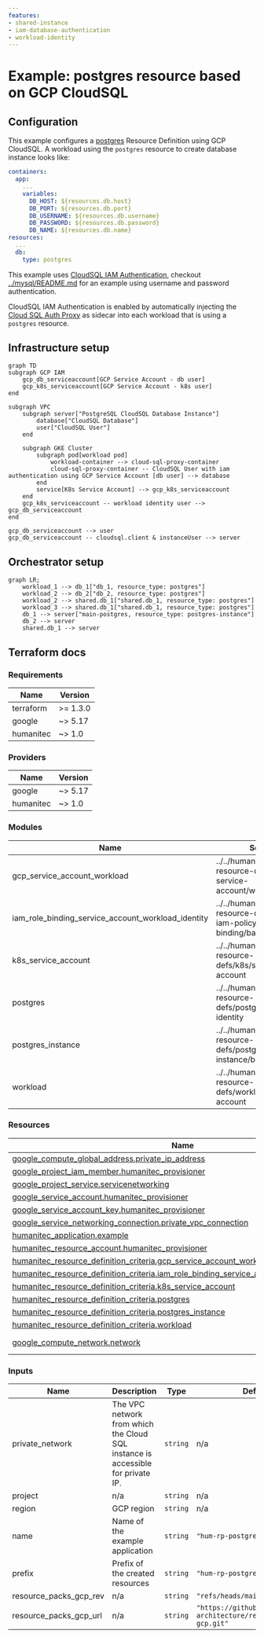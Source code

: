 ```yaml
---
features:
- shared-instance
- iam-database-authentication
- workload-identity
--- 
```


# Example: postgres resource based on GCP CloudSQL

## Configuration

This example configures a [postgres](https://developer.humanitec.com/platform-orchestrator/reference/resource-types/#postgres) Resource Definition using GCP CloudSQL. A workload using the `postgres` resource to create database instance looks like:

```yaml
containers:
  app:
    ...
    variables:
      DB_HOST: ${resources.db.host}
      DB_PORT: ${resources.db.port}
      DB_USERNAME: ${resources.db.username}
      DB_PASSWORD: ${resources.db.password}
      DB_NAME: ${resources.db.name}
resources:
  ...
  db:
    type: postgres
```

This example uses [CloudSQL IAM Authentication](https://cloud.google.com/sql/docs/postgres/iam-authentication), checkout [../mysql/README.md](mysql) for an example using username and password authentication.

CloudSQL IAM Authentication is enabled by automatically injecting the [Cloud SQL Auth Proxy](https://cloud.google.com/sql/docs/postgres/sql-proxy) as sidecar into each workload that is using a `postgres` resource.

## Infrastructure setup

```mermaid
graph TD
subgraph GCP IAM
    gcp_db_serviceaccount[GCP Service Account - db user]
    gcp_k8s_serviceaccount[GCP Service Account - k8s user]
end

subgraph VPC
    subgraph server["PostgreSQL CloudSQL Database Instance"]
        database["CloudSQL Database"]
        user["CloudSQL User"]
    end

    subgraph GKE Cluster
        subgraph pod[workload pod]
            workload-container --> cloud-sql-proxy-container
            cloud-sql-proxy-container -- CloudSQL User with iam authentication using GCP Service Account [db user] --> database
        end
        service[K8s Service Account] --> gcp_k8s_serviceaccount
    end
    gcp_k8s_serviceaccount -- workload identity user --> gcp_db_serviceaccount
end

gcp_db_serviceaccount --> user
gcp_db_serviceaccount -- cloudsql.client & instanceUser --> server
```

## Orchestrator setup

```mermaid
graph LR;
    workload_1 --> db_1["db_1, resource_type: postgres"]
    workload_2 --> db_2["db_2, resource_type: postgres"]
    workload_2 --> shared.db_1["shared.db_1, resource_type: postgres"]
    workload_3 --> shared.db_1["shared.db_1, resource_type: postgres"]
    db_1 --> server["main-postgres, resource_type: postgres-instance"]
    db_2 --> server
    shared.db_1 --> server
```

## Terraform docs

<!-- BEGIN_TF_DOCS -->
### Requirements

| Name | Version |
|------|---------|
| terraform | >= 1.3.0 |
| google | ~> 5.17 |
| humanitec | ~> 1.0 |

### Providers

| Name | Version |
|------|---------|
| google | ~> 5.17 |
| humanitec | ~> 1.0 |

### Modules

| Name | Source | Version |
|------|--------|---------|
| gcp\_service\_account\_workload | ../../humanitec-resource-defs/gcp-service-account/workload | n/a |
| iam\_role\_binding\_service\_account\_workload\_identity | ../../humanitec-resource-defs/gcp-iam-policy-binding/basic | n/a |
| k8s\_service\_account | ../../humanitec-resource-defs/k8s/service-account | n/a |
| postgres | ../../humanitec-resource-defs/postgres/workload-identity | n/a |
| postgres\_instance | ../../humanitec-resource-defs/postgres-instance/basic | n/a |
| workload | ../../humanitec-resource-defs/workload/service-account | n/a |

### Resources

| Name | Type |
|------|------|
| [google_compute_global_address.private_ip_address](https://registry.terraform.io/providers/hashicorp/google/latest/docs/resources/compute_global_address) | resource |
| [google_project_iam_member.humanitec_provisioner](https://registry.terraform.io/providers/hashicorp/google/latest/docs/resources/project_iam_member) | resource |
| [google_project_service.servicenetworking](https://registry.terraform.io/providers/hashicorp/google/latest/docs/resources/project_service) | resource |
| [google_service_account.humanitec_provisioner](https://registry.terraform.io/providers/hashicorp/google/latest/docs/resources/service_account) | resource |
| [google_service_account_key.humanitec_provisioner](https://registry.terraform.io/providers/hashicorp/google/latest/docs/resources/service_account_key) | resource |
| [google_service_networking_connection.private_vpc_connection](https://registry.terraform.io/providers/hashicorp/google/latest/docs/resources/service_networking_connection) | resource |
| [humanitec_application.example](https://registry.terraform.io/providers/humanitec/humanitec/latest/docs/resources/application) | resource |
| [humanitec_resource_account.humanitec_provisioner](https://registry.terraform.io/providers/humanitec/humanitec/latest/docs/resources/resource_account) | resource |
| [humanitec_resource_definition_criteria.gcp_service_account_workload](https://registry.terraform.io/providers/humanitec/humanitec/latest/docs/resources/resource_definition_criteria) | resource |
| [humanitec_resource_definition_criteria.iam_role_binding_service_account_workload_identity](https://registry.terraform.io/providers/humanitec/humanitec/latest/docs/resources/resource_definition_criteria) | resource |
| [humanitec_resource_definition_criteria.k8s_service_account](https://registry.terraform.io/providers/humanitec/humanitec/latest/docs/resources/resource_definition_criteria) | resource |
| [humanitec_resource_definition_criteria.postgres](https://registry.terraform.io/providers/humanitec/humanitec/latest/docs/resources/resource_definition_criteria) | resource |
| [humanitec_resource_definition_criteria.postgres_instance](https://registry.terraform.io/providers/humanitec/humanitec/latest/docs/resources/resource_definition_criteria) | resource |
| [humanitec_resource_definition_criteria.workload](https://registry.terraform.io/providers/humanitec/humanitec/latest/docs/resources/resource_definition_criteria) | resource |
| [google_compute_network.network](https://registry.terraform.io/providers/hashicorp/google/latest/docs/data-sources/compute_network) | data source |

### Inputs

| Name | Description | Type | Default | Required |
|------|-------------|------|---------|:--------:|
| private\_network | The VPC network from which the Cloud SQL instance is accessible for private IP. | `string` | n/a | yes |
| project | n/a | `string` | n/a | yes |
| region | GCP region | `string` | n/a | yes |
| name | Name of the example application | `string` | `"hum-rp-postgres-example"` | no |
| prefix | Prefix of the created resources | `string` | `"hum-rp-postgres-ex-"` | no |
| resource\_packs\_gcp\_rev | n/a | `string` | `"refs/heads/main"` | no |
| resource\_packs\_gcp\_url | n/a | `string` | `"https://github.com/humanitec-architecture/resource-packs-gcp.git"` | no |
<!-- END_TF_DOCS -->
